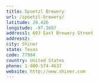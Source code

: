 ```yaml
---
title: Spoetzl Brewery
url: /spoetzl-brewery/
latitude: 29.426
longitude: -97.1607
address1: 603 East Brewery Street
address2: 
city: Shiner
state: Texas
code: 77984
country: United States
phone: 1-800-574-4637
website: http://www.shiner.com
---
```


